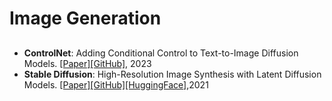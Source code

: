 # Image Generation

## 
- **ControlNet**: Adding Conditional Control to Text-to-Image Diffusion Models. [[Paper]](https://arxiv.org/abs/2302.05543)[[GitHub]](https://github.com/lllyasviel/ControlNet), 2023
- **Stable Diffusion**: High-Resolution Image Synthesis with Latent Diffusion Models. [[Paper]](https://arxiv.org/abs/2112.10752)[[GitHub]](https://github.com/CompVis/stable-diffusion)[[HuggingFace]](https://huggingface.co/runwayml/stable-diffusion-v1-5),2021
